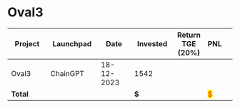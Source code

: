 # Oval3



<table data-full-width="true"><thead><tr><th width="141">Project</th><th width="138">Launchpad</th><th width="132">Date</th><th width="133">Invested</th><th>Return TGE (20%)</th><th>PNL</th><th></th></tr></thead><tbody><tr><td>Oval3</td><td>ChainGPT</td><td>18-12-2023</td><td>1542</td><td></td><td></td><td></td></tr><tr><td><strong>Total</strong></td><td></td><td></td><td><strong>$</strong></td><td></td><td><mark style="color:red;">$</mark></td><td></td></tr></tbody></table>

